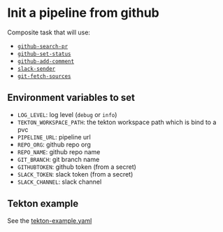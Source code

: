 # Init a pipeline from github

Composite task that will use:

* [`github-search-pr`](./github-search-pr)
* [`github-set-status`](./github-set-status)
* [`github-add-comment`](./github-add-comment)
* [`slack-sender`](./slack-sender)
* [`git-fetch-sources`](./git-fetch-sources)

## Environment variables to set

* `LOG_LEVEL`: log level (`debug` or `info`)
* `TEKTON_WORKSPACE_PATH`: the tekton workspace path which is bind to a pvc
* `PIPELINE_URL`: pipeline url
* `REPO_ORG`: github repo org
* `REPO_NAME`: github repo name
* `GIT_BRANCH`: git branch name
* `GITHUBTOKEN`: github token (from a secret)
* `SLACK_TOKEN`: slack token (from a secret)
* `SLACK_CHANNEL`: slack channel
## Tekton example

See the [tekton-example.yaml](./tekton-example.yaml)